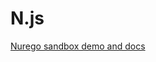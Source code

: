 # N.js

[Nurego sandbox demo and docs](http://rawgit.com/Nurego/nurego-js/staging/app/src/index.html)
